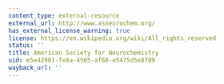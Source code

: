 ```yaml
---
content_type: external-resource
external_url: http://www.asneurochem.org/
has_external_license_warning: true
license: https://en.wikipedia.org/wiki/All_rights_reserved
status: ''
title: American Society for Neurochemistry
uid: e5e42901-fe8a-4505-af60-e5475d5e8f09
wayback_url: ''
---
```

